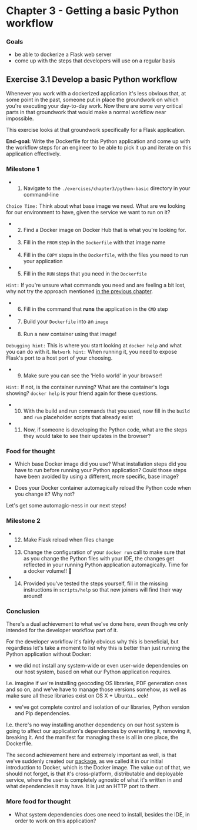 # Chapter 3 - Getting a basic Python workflow

### Goals

- be able to dockerize a Flask web server
- come up with the steps that developers will use on a regular basis

## Exercise 3.1 Develop a basic Python workflow

Whenever you work with a dockerized application it's less obvious that, at some point in the past, someone
put in place the groundwork on which you're executing your day-to-day work. Now there are some very critical
parts in that groundwork that would make a normal workflow near impossible.

This exercise looks at that groundwork specifically for a Flask application.

**End-goal:** Write the Dockerfile for this Python application and come up with the workflow steps for an engineer to be able to pick it up and iterate on this application effectively.

### Milestone 1

- 1) Navigate to the `./exercises/chapter3/python-basic` directory in your command-line

`Choice Time:` Think about what base image we need. What are we looking for our environment to have, given the service we want to run on it?
- 2) Find a Docker image on Docker Hub that is what you're looking for.
- 3) Fill in the `FROM` step in the `Dockerfile` with that image name
- 4) Fill in the `COPY` steps in the `Dockerfile`, with the files you need to run your application
- 5) Fill in the `RUN` steps that you need in the `Dockerfile`

`Hint:` If you're unsure what commands you need and are feeling a bit lost, why not try the approach mentioned [in the previous chapter](./02-why-docker.md#a-trick-to-help-with-the-dockerfile-writing-part).
- 6) Fill in the command that **runs** the application in the `CMD` step
- 7) Build your `Dockerfile` into an `image`
- 8) Run a new container using that image!

`Debugging hint:` This is where you start looking at `docker help` and what you can do with it.
`Network hint:` When running it, you need to expose Flask's port to a host port of your choosing.
- 9) Make sure you can see the 'Hello world' in your browser!

`Hint:` If not, is the container running? What are the container's logs showing? `docker help` is your friend again for these questions.
- 10) With the build and run commands that you used, now fill in the `build` and `run` placeholder scripts that already exist

- 11) Now, if someone is developing the Python code, what are the steps they would take to see their updates in the browser?

### Food for thought

- Which base Docker image did you use? What installation steps did you have to run before running your Python application? Could those steps have been avoided by using a different, more specific, base image?

- Does your Docker container automagically reload the Python code when you change it? Why not?

Let's get some automagic-ness in our next steps!

### Milestone 2

- 12) Make Flask reload when files change
- 13) Change the configuration of your `docker run` call to make sure that as you change the Python files with your IDE, the changes get reflected in your running Python application automagically. Time for a docker volume!! :tada: 
- 14) Provided you've tested the steps yourself, fill in the missing instructions in `scripts/help` so that new joiners will find their way around!

### Conclusion

There's a dual achievement to what we've done here, even though we only intended for the developer workflow part of it.

For the developer workflow it's fairly obvious why this is beneficial, but regardless let's take a moment to list why this is better than just running the Python application without Docker:

- we did not install any system-wide or even user-wide dependencies on our host system, based on what our Python application requires.

I.e. imagine if we're installing geocoding OS libraries, PDF generation ones and so on, and we've have to manage those versions somehow, as well as make sure all these libraries exist on OS X + Ubuntu... eek!

- we've got complete control and isolation of our libraries, Python version and Pip dependencies.

I.e. there's no way installing another dependency on our host system is going to affect our application's dependencies by overwriting it, removing it, breaking it. And the manifest for managing these is all in one place, the Dockerfile.

The second achievement here and extremely important as well, is that we've suddenly created our [package](https://github.com/lystable/learning-docker/blob/master/doc/01-concepts.md#image), as we called it in our initial introduction to Docker, which is the Docker image. The value out of that, we should not forget, is that it's cross-platform, distributable and deployable service, where the user is completely agnostic of what it's written in and what dependencies it may have. It is just an HTTP port to them.

### More food for thought

- What system dependencies does one need to install, besides the IDE, in order to work on this application?
